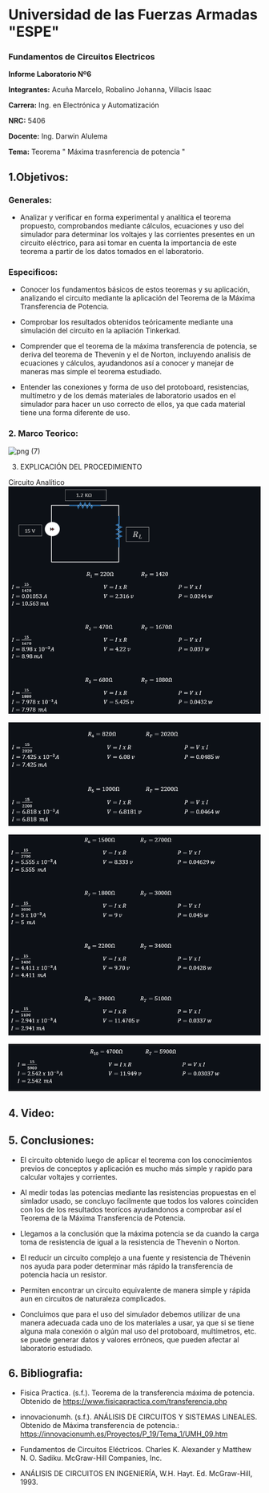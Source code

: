 # Universidad de las Fuerzas Armadas "ESPE"

### Fundamentos de Circuitos Electricos 

**Informe Laboratorio Nº6**

**Integrantes:** Acuña Marcelo, Robalino Johanna, Villacis Isaac

**Carrera:** Ing. en Electrónica y Automatización 

**NRC:** 5406 

**Docente:** Ing. Darwin Alulema

**Tema:** Teorema " Máxima trasnferencia de potencia " 

## 1.Objetivos: 

### Generales:

* Analizar y verificar en forma experimental y analítica el teorema propuesto, comprobandos mediante cálculos, ecuaciones y uso del simulador para determinar los voltajes y las corrientes presentes en un circuito eléctrico, para asi tomar en cuenta la importancia de este teorema a partir de los datos tomados en el laboratorio.

### Especificos: 

* Conocer los fundamentos básicos de estos teoremas y su aplicación, analizando el circuito mediante la aplicación del Teorema de la Máxima Transferencia de Potencia.

* Comprobar los resultados obtenidos teóricamente mediante una simulación del circuito en la apliación Tinkerkad.

* Comprender que el teorema de la máxima transferencia de potencia, se deriva del teorema de Thevenin y el de Norton, incluyendo analisis de ecuaciones y cálculos, ayudandonos así a conocer y manejar de maneras mas simple el teorema estudiado. 

* Entender las conexiones y forma de uso del protoboard, resistencias, multímetro y de los demás materiales de laboratorio usados en el simulador para hacer un uso correcto de ellos, ya que cada material tiene una forma diferente de uso.

### 2. Marco Teorico: 

![png (7)](https://user-images.githubusercontent.com/84789076/127862377-097c8224-34b3-47c3-aa52-0c1a23a8dc02.png)

3. EXPLICACIÓN DEL PROCEDIMIENTO

Circuito Analítico
![](Img/1..PNG)

![](Img/2..PNG)

![](Img/3..PNG)

![](Img/4..PNG)

## 4. Video: 


## 5. Conclusiones: 

* El circuito obtenido luego de aplicar el teorema con los conocimientos previos de conceptos y aplicación es mucho más simple y rapido para calcular voltajes y corrientes.

* Al medir todas las potencias mediante las resistencias propuestas en el simlador usado, se concluyo facilmente que todos los valores coinciden con los de los resultados teorícos ayudandonos a comprobar así el Teorema de la Máxima Transferencia de Potencia.

* Llegamos a la conclusión que la máxima potencia se da cuando la carga toma de resistencia de igual a la resistencia de Thevenin o Norton.

* El reducir un circuito complejo a una fuente y resistencia de Thévenin nos ayuda para poder determinar más rápido la transferencia de potencia hacia un resistor.

* Permiten encontrar un circuito equivalente de manera simple y rápida aun en circuitos de naturaleza complicados.

* Concluimos que para el uso del simulador debemos utilizar de una manera adecuada cada uno de los materiales a usar, ya que si se tiene alguna mala conexión o algún mal uso del protoboard, multímetros, etc. se puede generar datos y valores erróneos, que pueden afectar al laboratorio estudiado. 

## 6. Bibliografia: 

* Fisica Practica. (s.f.). Teorema de la transferencia máxima de potencia. Obtenido de https://www.fisicapractica.com/transferencia.php

* innovacionumh. (s.f.). ANÁLISIS DE CIRCUITOS Y SISTEMAS LINEALES. Obtenido de Máxima transferencia de potencia.: https://innovacionumh.es/Proyectos/P_19/Tema_1/UMH_09.htm

* Fundamentos de Circuitos Eléctricos. Charles K. Alexander y Matthew N. O. Sadiku. McGraw-Hill Companies, Inc.

* ANÁLISIS DE CIRCUITOS EN INGENIERÍA, W.H. Hayt. Ed. McGraw-Hill, 1993.


